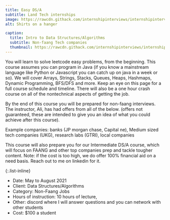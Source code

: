 ```yaml
---
title: Easy DS/A
subtitle: Land Tech internships
image: https://rawcdn.githack.com/internshipinterviews/internshipinterviews.github.io/c53d3657584355d0dbbd3f7a27fb5a0d40e7e279/assets/img/portfolio/dsa_img.jpeg
alt: Shirts on a hanger

caption:
  title: Intro to Data Structures/Algorithms 
  subtitle: Non-faang Tech companies
  thumbnail: https://rawcdn.githack.com/internshipinterviews/internshipinterviews.github.io/c53d3657584355d0dbbd3f7a27fb5a0d40e7e279/assets/img/portfolio/dsa_img.jpeg
---
```

You will learn to solve leetcode easy problems, from the beginning. This course assumes you can program in Java (if you know a mainstream language like Python or Javascript you can catch up on java in a week or so). We will cover Arrays, Strings, Stacks, Queues, Heaps, Hashmaps, Dynamic Programming, BFS/DFS and more. Keep an eye on this page for a full course schedule and timeline. There will also be a one hour crash course on all of the nontechnical aspects of getting the job. 

By the end of this course you will be prepared for non-faang interviews. The instructor, Ali, has had offers from all of the below. (offers not guaranteed, these are intended to give you an idea of what you could achieve after this course). 

Example companies: banks (JP morgan chase, Capital 
ne), Medium sized tech companies (UKG), research labs (GTRI), local companies  

This course will also prepare you for our Intermediate DS/A course, which will focus on FAANG and other top companies prep and tackle tougher content. Note: if the cost is too high, we do offer 100% financial aid on a need basis. Reach out to me on linkedin for it. 

{:.list-inline}
- Date: May to August 2021 
- Client: Data Structures/Algorithms 
- Category: Non-Faang Jobs
- Hours of instruction: 10 hours of lecture, 
- Other: discord where I will answer questions and you can network with other students
- Cost: $100 a student

